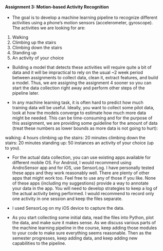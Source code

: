 #### Assignment 3: Motion-based Activity Recognition

- The goal is to develop a machine learning pipeline to recognize different activities using a phone’s motion sensors (accelerometer, gyroscope). The activities we are looking for are:

1. Walking
2. Climbing up the stairs
3. Climbing down the stairs
4. Standing up
5. An activity of your choice

- Building a model that detects these activities will require quite a bit of data and it will be impractical to rely on the usual ~2 week period between assignments to collect data, clean it, extract features, and build a model. Thus, we are assigning the assignment 4 sooner so you can start the data collection right away and perform other steps of the pipeline later.

- In any machine learning task, it is often hard to predict how much training data will be useful. Ideally, you want to collect some pilot data, look at how the models converge to estimate how much more data might be needed. This can be time-consuming and for the purpose of this assignment, we are providing some guideline for the amount of data (treat these numbers as lower bounds as more data is not going to hurt):

walking: 4 hours
climbing up the stairs: 20 minutes
climbing down the stairs: 20 minutes
standing up: 50 instances
an activity of your choice (up to you).

- For the actual data collection, you can use existing apps available for different mobile OS. For Android, I would recommend using AndroSensor app and for iOS, use SensorLog. I have personally tested these apps and they work reasonably well. There are plenty of other apps that might work too. Feel free to use any of those if you like. None of these apps (including my suggestions) provide a way to annotate your data in the app. You will need to develop strategies to keep a log of the actual activity being performed. I would recommend to record only one activity in one session and keep the files separate.

- I used SensorLog on my iOS device to capture the data.

- As you start collecting some initial data, read the files into Python, plot the data, and make sure it makes sense. As we discuss various parts of the machine learning pipeline in the course, keep adding those modules to your code to make sure everything seems reasonable. Then as the semester progresses, keep adding data, and keep adding new capabilities to the pipeline.